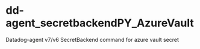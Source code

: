 # dd-agent_secretbackendPY_AzureVault
Datadog-agent v7/v6 SecretBackend command for azure vault secret

